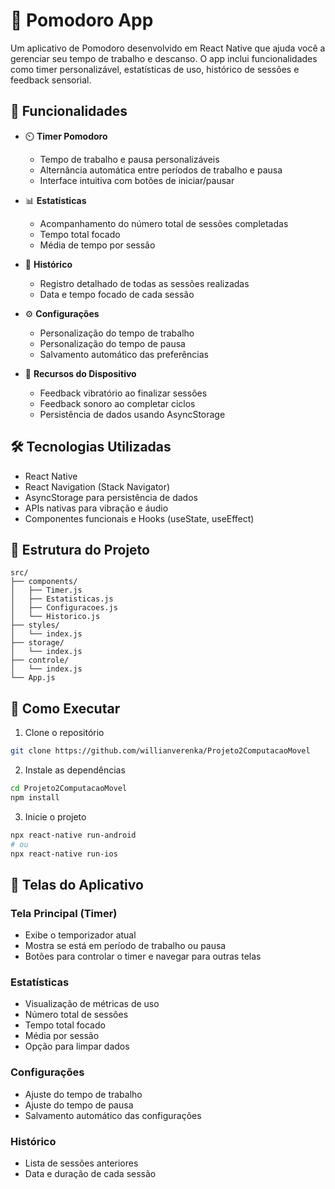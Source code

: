 # 📱 Pomodoro App

Um aplicativo de Pomodoro desenvolvido em React Native que ajuda você a gerenciar seu tempo de trabalho e descanso. O app inclui funcionalidades como timer personalizável, estatísticas de uso, histórico de sessões e feedback sensorial.

## 🚀 Funcionalidades

- ⏲️ **Timer Pomodoro**
  - Tempo de trabalho e pausa personalizáveis
  - Alternância automática entre períodos de trabalho e pausa
  - Interface intuitiva com botões de iniciar/pausar

- 📊 **Estatísticas**
  - Acompanhamento do número total de sessões completadas
  - Tempo total focado
  - Média de tempo por sessão

- 📝 **Histórico**
  - Registro detalhado de todas as sessões realizadas
  - Data e tempo focado de cada sessão

- ⚙️ **Configurações**
  - Personalização do tempo de trabalho
  - Personalização do tempo de pausa
  - Salvamento automático das preferências

- 📱 **Recursos do Dispositivo**
  - Feedback vibratório ao finalizar sessões
  - Feedback sonoro ao completar ciclos
  - Persistência de dados usando AsyncStorage

## 🛠️ Tecnologias Utilizadas

- React Native
- React Navigation (Stack Navigator)
- AsyncStorage para persistência de dados
- APIs nativas para vibração e áudio
- Componentes funcionais e Hooks (useState, useEffect)

## 📂 Estrutura do Projeto

```
src/
├── components/
│   ├── Timer.js         
│   ├── Estatisticas.js  
│   ├── Configuracoes.js 
│   └── Historico.js     
├── styles/
│   └── index.js         
├── storage/
│   └── index.js         
├── controle/
│   └── index.js         
└── App.js               
```

## 🚀 Como Executar

1. Clone o repositório
```bash
git clone https://github.com/willianverenka/Projeto2ComputacaoMovel
```

2. Instale as dependências
```bash
cd Projeto2ComputacaoMovel
npm install
```

3. Inicie o projeto
```bash
npx react-native run-android
# ou
npx react-native run-ios
```

## 📱 Telas do Aplicativo

### Tela Principal (Timer)
- Exibe o temporizador atual
- Mostra se está em período de trabalho ou pausa
- Botões para controlar o timer e navegar para outras telas

### Estatísticas
- Visualização de métricas de uso
- Número total de sessões
- Tempo total focado
- Média por sessão
- Opção para limpar dados

### Configurações
- Ajuste do tempo de trabalho
- Ajuste do tempo de pausa
- Salvamento automático das configurações

### Histórico
- Lista de sessões anteriores
- Data e duração de cada sessão
